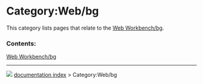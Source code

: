 # Category:Web/bg
This category lists pages that relate to the [Web Workbench/bg](Web_Workbench/bg.md).

### Contents:

  
  [Web Workbench/bg](Web_Workbench/bg.md)



---
![](images/Right_arrow.png) [documentation index](../README.md) > Category:Web/bg
